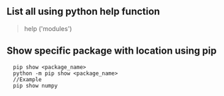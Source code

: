 ## List all using python help function

> help ('modules')

## Show specific package with location using pip

``` 
  pip show <package_name> 
  python -m pip show <package_name>
  //Example
  pip show numpy
```
